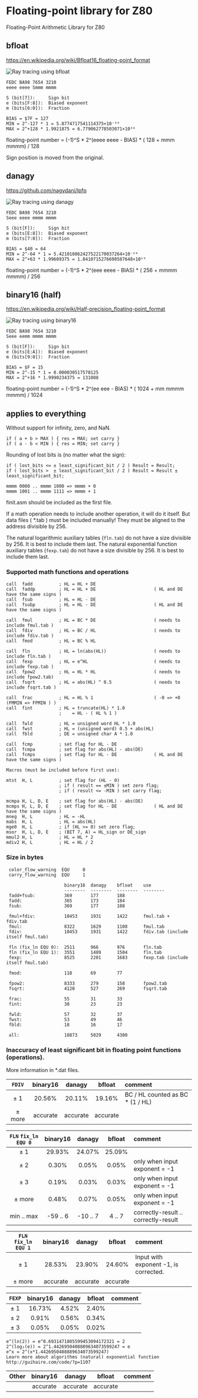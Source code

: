# Floating-point library for Z80
Floating-Point Arithmetic Library for Z80


## bfloat

https://en.wikipedia.org/wiki/Bfloat16_floating-point_format

![Ray tracing using bfloat](https://github.com/DW0RKiN/Floating-point-Library-for-Z80/blob/master/bfloat.png)

    FEDC BA98 7654 3210
    eeee eeee Smmm mmmm

    S (bit[7]):     Sign bit
    e (bits[F:8]):  Biased exponent
    m (bits[6:0]):  Fraction

    BIAS = $7F = 127
    MIN = 2^-127 * 1 = 5.8774717541114375×10⁻³⁹
    MAX = 2^+128 * 1.9921875 = 6.779062778503071×10³⁸

floating-point number = (-1)^S * 2^(eeee eeee - BIAS) * ( 128 + mmm mmmm) / 128

Sign position is moved from the original.

## danagy

https://github.com/nagydani/lpfp

![Ray tracing using danagy](https://github.com/DW0RKiN/Floating-point-Library-for-Z80/blob/master/danagy.png)

    FEDC BA98 7654 3210
    Seee eeee mmmm mmmm

    S (bit[F]):     Sign bit
    e (bits[E:8]):  Biased exponent
    m (bits[7:0]):  Fraction

    BIAS = $40 = 64
    MIN = 2^-64 * 1 = 5.421010862427522170037264×10⁻²⁰
    MAX = 2^+63 * 1.99609375 = 1.8410715276690587648×10¹⁹

floating-point number = (-1)^S * 2^(eee eeee - BIAS) * ( 256 + mmmm mmmm) / 256


## binary16 (half)

https://en.wikipedia.org/wiki/Half-precision_floating-point_format

![Ray tracing using binary16](https://github.com/DW0RKiN/Floating-point-Library-for-Z80/blob/master/binary16.png)

    FEDC BA98 7654 3210
    Seee eemm mmmm mmmm

    S (bit[F]):     Sign bit
    e (bits[E:A]):  Biased exponent
    m (bits[9:0]):  Fraction

    BIAS = $F = 15
    MIN = 2^-15 * 1 = 0.000030517578125
    MAX = 2^+16 * 1.9990234375 = 131008

floating-point number = (-1)^S * 2^(ee eee - BIAS) * ( 1024 + mm mmmm mmmm) / 1024

## applies to everything

Without support for infinity, zero, and NaN.

    if ( a + b > MAX ) { res = MAX; set carry }
    if ( a - b < MIN ) { res = MIN; set carry }

Rounding of lost bits is (no matter what the sign):

    if ( lost_bits <= ± least_significant_bit / 2 ) Result = Result;
    if ( lost_bits >  ± least_significant_bit / 2 ) Result = Result ± least_significant_bit;

    mmmm 0000 .. mmmm 1000 => mmmm + 0
    mmmm 1001 .. mmmm 1111 => mmmm + 1

finit.asm should be included as the first file.

If a math operation needs to include another operation, it will do it itself.
But data files ( *.tab ) must be included manually!
They must be aligned to the address divisible by 256.

The natural logarithmic auxiliary tables (`fln.tab`) do not have a size divisible by 256. It is best to include them last.
The natural exponential function auxiliary tables (`fexp.tab`) do not have a size divisible by 256. It is best to include them last.

### Supported math functions and operations

    call  fadd          ; HL = HL + DE
    call  faddp         ; HL = HL + DE                      ( HL and DE have the same signs )
    call  fsub          ; HL = HL - DE
    call  fsubp         ; HL = HL - DE                      ( HL and DE have the same signs )

    call  fmul          ; HL = BC * DE                      ( needs to include fmul.tab )
    call  fdiv          ; HL = BC / HL                      ( needs to include fdiv.tab )
    call  fmod          ; HL = BC % HL

    call  fln           ; HL = ln(abs(HL))                  ( needs to include fln.tab )
    call  fexp          ; HL = e^HL                         ( needs to include fexp.tab )
    call  fpow2         ; HL = HL * HL                      ( needs to include fpow2.tab)
    call  fsqrt         ; HL = abs(HL) ^ 0.5                ( needs to include fsqrt.tab )

    call  frac          ; HL = HL % 1                       ( -0 => +0 (FMMIN => FPMIN ) )
    call  fint          ; HL = truncate(HL) * 1.0
                        ;    = HL - ( HL % 1 )

    call  fwld          ; HL = unsigned word HL * 1.0
    call  fwst          ; HL = (unsigned word) 0.5 + abs(HL)
    call  fbld          ; DE = unsigned char A * 1.0

    call  fcmp          ; set flag for HL - DE
    call  fcmpa         ; set flag for abs(HL) - abs(DE)
    call  fcmps         ; set flag for HL - DE              ( HL and DE have the same signs )

    Macros (must be included before first use):

    mtst  H, L          ; set flag for (HL - 0)
                        ; if ( result == ±MIN ) set zero flag;
                        ; if ( result <= -MIN ) set carry flag;

    mcmpa H, L, D, E    ; set flag for abs(HL) - abs(DE)
    mcmps H, L, D, E    ; set flag for HL - DE              ( HL and DE have the same signs )
    mneg  H, L          ; HL = -HL
    mabs  H, L          ; HL = abs(HL)
    mge0  H, L          ; if (HL >= 0) set zero flag;
    msor  H, L, D, E    ; (BIT 7, A) = HL_sign or DE_sign
    mmul2 H, L          ; HL = HL * 2
    mdiv2 H, L          ; HL = HL / 2

### Size in bytes

     color_flow_warning  EQU     0
     carry_flow_warning  EQU     1

                          binary16  danagy    bfloat    use
                          --------  --------  --------  --------
     fadd+fsub:           369       177       188
     fadd:                365       173       184
     fsub:                369       177       188

     fmul+fdiv:           10453     1931      1422      fmul.tab + fdiv.tab
     fmul:                8322      1629      1108      fmul.tab
     fdiv:                10453     1931      1422      fdiv.tab (include itself fmul.tab)

     fln (fix_ln EQU 0):  2511      966       976       fln.tab
     fln (fix_ln EQU 1):  3551      1489      1504      fln.tab
     fexp:                8525      2201      1683      fexp.tab (include itself fmul.tab)

     fmod:                118       69        77

     fpow2:               8333      279       158       fpow2.tab
     fsqrt:               4120      527       269       fsqrt.tab

     frac:                55        31        33
     fint:                38        23        23

     fwld:                57        32        37
     fwst:                53        49        46
     fbld:                18        16        17

     all:                 18873     5029      4300

### Inaccuracy of least significant bit in floating point functions (operations).

More information in *.dat files.

|        `FDIV`        | binary16 |  danagy  |  bfloat  |  comment                               |
| :------------------: | :------: | :------: | :------: | :------------------------------------- |
|         ± 1          |  20.56%  |  20.11%  |  19.16%  |  BC / HL counted as BC * (1 / HL)      |
|         ± more       | accurate | accurate | accurate |                                        |


| `FLN` `fix_ln EQU 0` | binary16 |  danagy  |  bfloat  |  comment                               |
| :------------------: | :------: | :------: | :------: | :------------------------------------- |
|         ± 1          |  29.93%  |  24.07%  |  25.09%  |                                        |
|         ± 2          |   0.30%  |   0.05%  |   0.05%  |  only when input exponent = -1         |
|         ± 3          |   0.19%  |   0.03%  |   0.03%  |  only when input exponent = -1         |
|         ± more       |   0.48%  |   0.07%  |   0.05%  |  only when input exponent = -1         |
|       min .. max     | -59 .. 6 | -10 .. 7 |  4 .. 7  |  correctly-result .. correctly-result  |


| `FLN` `fix_ln EQU 1` | binary16 |  danagy  |  bfloat  |  comment                               |
| :------------------: | :------: | :------: | :------: | :------------------------------------- |
|         ± 1          |  28.53%  |  23.90%  |  24.60%  |  Input with exponent -1, is corrected. |
|         ± more       | accurate | accurate | accurate |                                        |


|        `FEXP`        | binary16 |  danagy  |  bfloat  |  comment                               |
| :------------------: | :------: | :------: | :------: | :------------------------------------- |
|         ± 1          |  16.73%  |   4.52%  |   2.40%  |                                        |
|         ± 2          |   0.91%  |   0.56%  |   0.34%  |                                        |
|         ± 3          |   0.05%  |   0.05%  |   0.02%  |                                        |

    e^(ln(2)) = e^0.6931471805599453094172321 = 2
    2^(log₂(e)) = 2^1.4426950408889634073599247 = e
    e^x = 2^(x*1.4426950408889634073599247)
    Learn more about algorithms (natural) exponential function http://guihaire.com/code/?p=1107

|         Other        | binary16 |  danagy  |  bfloat  |  comment                               |
| :------------------: | :------: | :------: | :------: | :---                                   |
|                      | accurate | accurate | accurate |                                        |
